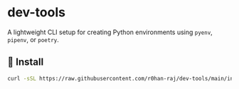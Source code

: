 # dev-tools

A lightweight CLI setup for creating Python environments using `pyenv`, `pipenv`, or `poetry`.

## 🔧 Install

```bash
curl -sSL https://raw.githubusercontent.com/r0han-raj/dev-tools/main/install-dev-env.sh | bash
